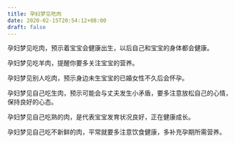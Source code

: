 ```yaml
---
title: 孕妇梦见吃肉
date: 2020-02-15T20:54:12+08:00
draft: false
---
```


孕妇梦见吃肉，预示着宝宝会健康出生，以后自己和宝宝的身体都会健康。


孕妇梦见吃羊肉，提醒你要多关注宝宝的营养。


孕妇梦见别人吃肉，预示身边未生宝宝的已婚女性不久后会怀孕。


孕妇梦见自己吃生肉，预示可能会与丈夫发生小矛盾，要多注意放松自己的心情，保持良好的心态。


孕妇梦见自己吃熟的肉，是代表宝宝发育状况良好，正在健康成长。


孕妇梦见自己吃不新鲜的肉，平常就要多注意饮食健康，多补充孕期所需营养。

